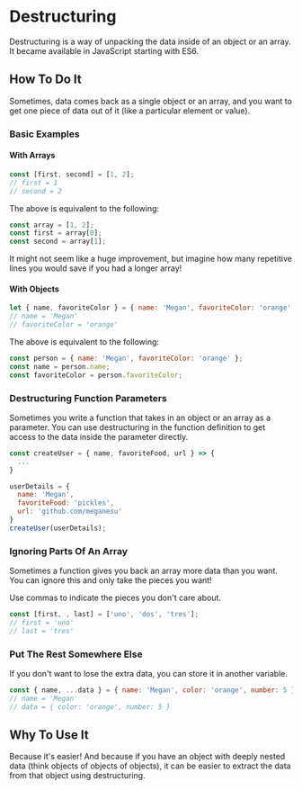 # Destructuring

Destructuring is a way of unpacking the data inside of an object or an array. It became available in JavaScript starting with ES6.

## How To Do It

Sometimes, data comes back as a single object or an array, and you want to get one piece of data out of it (like a particular element or value).

### Basic Examples

#### With Arrays
```javascript
const [first, second] = [1, 2];
// first = 1
// second = 2
```

The above is equivalent to the following:
```javascript
const array = [1, 2];
const first = array[0];
const second = array[1];
```

It might not seem like a huge improvement, but imagine how many repetitive lines you would save if you had a longer array!

#### With Objects

```javascript
let { name, favoriteColor } = { name: 'Megan', favoriteColor: 'orange' };
// name = 'Megan'
// favoriteColor = 'orange'
```

The above is equivalent to the following:
```javascript
const person = { name: 'Megan', favoriteColor: 'orange' };
const name = person.name;
const favoriteColor = person.favoriteColor;
```

### Destructuring Function Parameters

Sometimes you write a function that takes in an object or an array as a parameter. You can use destructuring in the function definition to get access to the data inside the parameter directly.
```javascript
const createUser = { name, favoriteFood, url } => {
  ...
}

userDetails = {
  name: 'Megan',
  favoriteFood: 'pickles',
  url: 'github.com/meganesu'
}
createUser(userDetails);
```

### Ignoring Parts Of An Array

Sometimes a function gives you back an array more data than you want. You can ignore this and only take the pieces you want!

Use commas to indicate the pieces you don't care about.

```javascript
const [first, , last] = ['uno', 'dos', 'tres'];
// first = 'uno'
// last = 'tres'

```

### Put The Rest Somewhere Else

If you don't want to lose the extra data, you can store it in another variable.

```javascript
const { name, ...data } = { name: 'Megan', color: 'orange', number: 5 };
// name = 'Megan'
// data = { color: 'orange', number: 5 }
```


## Why To Use It

Because it's easier! And because if you have an object with deeply nested data (think objects of objects of objects), it can be easier to extract the data from that object using destructuring.